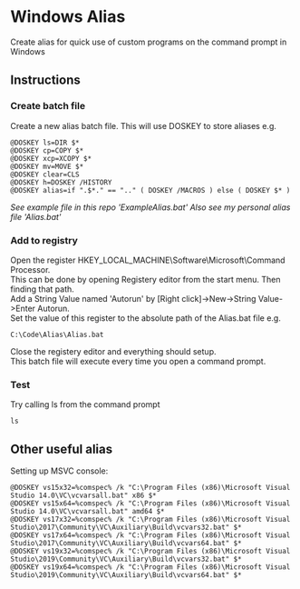 # Windows Alias
Create alias for quick use of custom programs on the command prompt in Windows

## Instructions
### Create batch file
Create a new alias batch file.
This will use DOSKEY to store aliases e.g.
```
@DOSKEY ls=DIR $* 
@DOSKEY cp=COPY $* 
@DOSKEY xcp=XCOPY $*
@DOSKEY mv=MOVE $* 
@DOSKEY clear=CLS
@DOSKEY h=DOSKEY /HISTORY
@DOSKEY alias=if ".$*." == ".." ( DOSKEY /MACROS ) else ( DOSKEY $* )
```
*See example file in this repo 'ExampleAlias.bat'*
*Also see my personal alias file 'Alias.bat'*

### Add to registry
Open the register HKEY_LOCAL_MACHINE\Software\Microsoft\Command Processor.  
This can be done by opening Registery editor from the start menu. Then finding that path.  
Add a String Value named 'Autorun' by [Right click]->New->String Value->Enter Autorun.  
Set the value of this register to the absolute path of the Alias.bat file e.g.  
```
C:\Code\Alias\Alias.bat
```
Close the registery editor and everything should setup.  
This batch file will execute every time you open a command prompt.

### Test
Try calling ls from the command prompt 
```
ls
```

## Other useful alias
Setting up MSVC console:
```
@DOSKEY vs15x32=%comspec% /k "C:\Program Files (x86)\Microsoft Visual Studio 14.0\VC\vcvarsall.bat" x86 $* 
@DOSKEY vs15x64=%comspec% /k "C:\Program Files (x86)\Microsoft Visual Studio 14.0\VC\vcvarsall.bat" amd64 $* 
@DOSKEY vs17x32=%comspec% /k "C:\Program Files (x86)\Microsoft Visual Studio\2017\Community\VC\Auxiliary\Build\vcvars32.bat" $* 
@DOSKEY vs17x64=%comspec% /k "C:\Program Files (x86)\Microsoft Visual Studio\2017\Community\VC\Auxiliary\Build\vcvars64.bat" $* 
@DOSKEY vs19x32=%comspec% /k "C:\Program Files (x86)\Microsoft Visual Studio\2019\Community\VC\Auxiliary\Build\vcvars32.bat" $* 
@DOSKEY vs19x64=%comspec% /k "C:\Program Files (x86)\Microsoft Visual Studio\2019\Community\VC\Auxiliary\Build\vcvars64.bat" $* 
```
